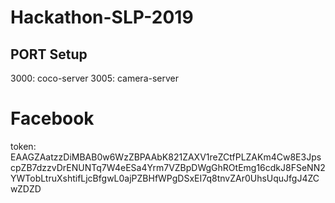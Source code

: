 # Hackathon-SLP-2019


## PORT Setup

3000: coco-server
3005: camera-server

# Facebook

token: EAAGZAatzzDiMBAB0w6WzZBPAAbK821ZAXV1reZCtfPLZAKm4Cw8E3JpscpZB7dzzvDrENUNTq7W4eESa4Yrm7VZBpDWgGhROtEmg16cdkJ8FSeNN2YWTobLtruXshtifLjcBfgwL0ajPZBHfWPgDSxEI7q8tnvZAr0UhsUquJfgJ4ZCwZDZD
